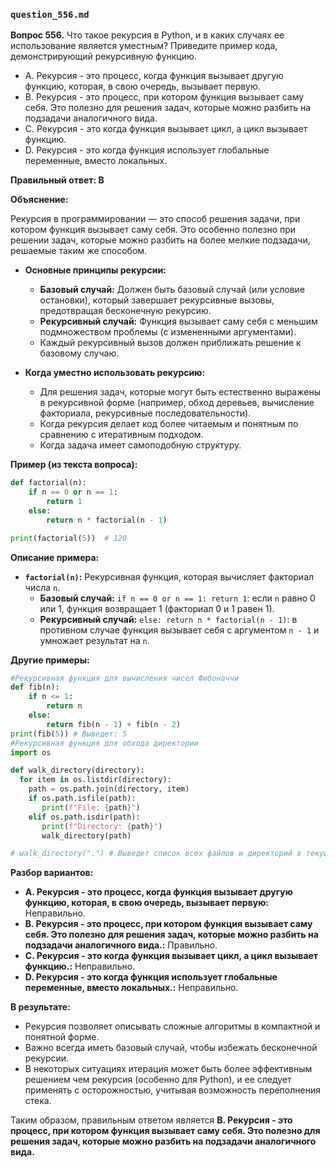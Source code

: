 ### `question_556.md`

**Вопрос 556.** Что такое рекурсия в Python, и в каких случаях ее использование является уместным? Приведите пример кода, демонстрирующий рекурсивную функцию.

-   A. Рекурсия - это процесс, когда функция вызывает другую функцию, которая, в свою очередь, вызывает первую.
-   B. Рекурсия - это процесс, при котором функция вызывает саму себя. Это полезно для решения задач, которые можно разбить на подзадачи аналогичного вида.
-   C. Рекурсия - это когда функция вызывает цикл, а цикл вызывает функцию.
-   D. Рекурсия - это когда функция использует глобальные переменные, вместо локальных.

**Правильный ответ: B**

**Объяснение:**

Рекурсия в программировании — это способ решения задачи, при котором функция вызывает саму себя. Это особенно полезно при решении задач, которые можно разбить на более мелкие подзадачи, решаемые таким же способом.

*   **Основные принципы рекурсии:**
    *   **Базовый случай:**  Должен быть базовый случай (или условие остановки), который завершает рекурсивные вызовы, предотвращая бесконечную рекурсию.
    *   **Рекурсивный случай:** Функция вызывает саму себя с меньшим подмножеством проблемы (с измененными аргументами).
    *   Каждый рекурсивный вызов должен приближать решение к базовому случаю.

*   **Когда уместно использовать рекурсию:**
    *   Для решения задач, которые могут быть естественно выражены в рекурсивной форме (например, обход деревьев, вычисление факториала, рекурсивные последовательности).
    *   Когда рекурсия делает код более читаемым и понятным по сравнению с итеративным подходом.
    *   Когда задача имеет самоподобную структуру.

**Пример (из текста вопроса):**

```python
def factorial(n):
    if n == 0 or n == 1:
        return 1
    else:
        return n * factorial(n - 1)

print(factorial(5))  # 120
```

**Описание примера:**

*   **`factorial(n)`:** Рекурсивная функция, которая вычисляет факториал числа `n`.
    *   **Базовый случай:** `if n == 0 or n == 1: return 1`:  если `n` равно 0 или 1, функция возвращает 1 (факториал 0 и 1 равен 1).
    *   **Рекурсивный случай:**  `else: return n * factorial(n - 1)`: в противном случае функция вызывает себя с аргументом `n - 1` и умножает результат на `n`.

**Другие примеры:**
```python
#Рекурсивная функция для вычисления чисел Фибоначчи
def fib(n):
    if n <= 1:
        return n
    else:
        return fib(n - 1) + fib(n - 2)
print(fib(5)) # Выведет: 5
#Рекурсивная функция для обхода директории
import os

def walk_directory(directory):
  for item in os.listdir(directory):
    path = os.path.join(directory, item)
    if os.path.isfile(path):
       print(f"File: {path}")
    elif os.path.isdir(path):
       print(f"Directory: {path}")
       walk_directory(path)

# walk_directory(".") # Выведет список всех файлов и директорий в текущей директории.

```

**Разбор вариантов:**
*  **A. Рекурсия - это процесс, когда функция вызывает другую функцию, которая, в свою очередь, вызывает первую:** Неправильно.
*  **B. Рекурсия - это процесс, при котором функция вызывает саму себя. Это полезно для решения задач, которые можно разбить на подзадачи аналогичного вида.:** Правильно.
*   **C. Рекурсия - это когда функция вызывает цикл, а цикл вызывает функцию.:** Неправильно.
*   **D. Рекурсия - это когда функция использует глобальные переменные, вместо локальных.:** Неправильно.

**В результате:**
*  Рекурсия позволяет описывать сложные алгоритмы в компактной и понятной форме.
*  Важно всегда иметь базовый случай, чтобы избежать бесконечной рекурсии.
*  В некоторых ситуациях итерация может быть более эффективным решением чем рекурсия (особенно для Python), и ее следует применять с осторожностью, учитывая возможность переполнения стека.

Таким образом, правильным ответом является **B. Рекурсия - это процесс, при котором функция вызывает саму себя. Это полезно для решения задач, которые можно разбить на подзадачи аналогичного вида.**
